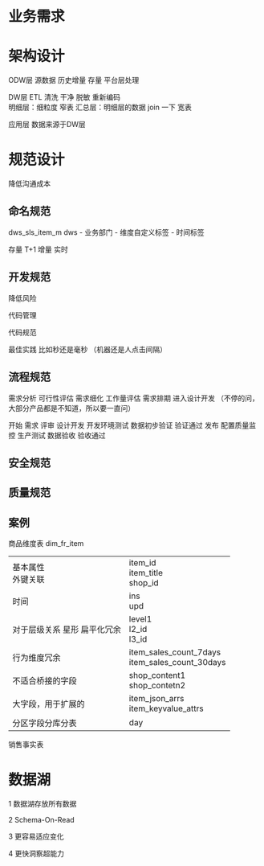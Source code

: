 
# 业务需求  


# 架构设计 

ODW层  源数据 历史增量 存量  平台层处理   

DW层
ETL  清洗 干净 脱敏 重新编码    
明细层：细粒度                  窄表
汇总层：明细层的数据 join 一下    宽表

应用层
  数据来源于DW层

# 规范设计  
降低沟通成本 

## 命名规范  
dws_sls_item_m
dws - 业务部门 - 维度自定义标签 - 时间标签

存量 T+1
增量 实时


## 开发规范  

降低风险

代码管理 

代码规范

最佳实践  比如秒还是毫秒  （机器还是人点击间隔）


## 流程规范    

需求分析 可行性评估 需求细化 工作量评估 需求排期 进入设计开发 （不停的问，大部分产品都是不知道，所以要一直问）  

开始 需求 评审 设计开发 开发环境测试 数据初步验证 验证通过  发布  配置质量监控 生产测试 数据验收 验收通过 


## 安全规范  

## 质量规范  


## 案例


商品维度表 dim_fr_item  
             
|   |     |
| ------  | -----    |
| 基本属性 <br>外键关联  |  item_id  <br> item_title <br> shop_id   |
| 时间 | ins <br> upd | 
| 对于层级关系 星形  扁平化冗余 | level1 <br>  l2_id <br> l3_id |
| 行为维度冗余 | item_sales_count_7days <br> item_sales_count_30days |
| 不适合桥接的字段 | shop_content1 <br> shop_contetn2 |
| 大字段，用于扩展的 | item_json_arrs <br> item_keyvalue_attrs |
| 分区字段分库分表  | day |


销售事实表






# 数据湖 
1 数据湖存放所有数据  

2 Schema-On-Read
 
3 更容易适应变化  

4 更快洞察超能力  

